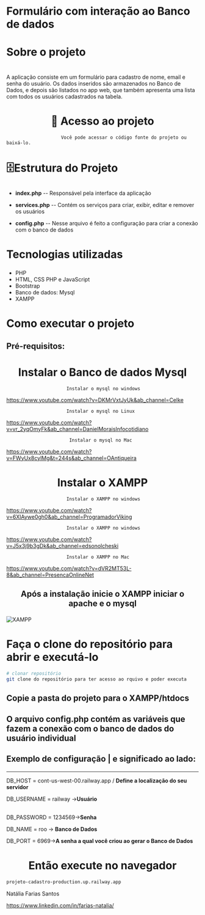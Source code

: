 # Formulário com interação ao Banco de dados



# Sobre o projeto<h1>

A aplicação consiste em um formulário para cadastro de nome, email e senha do usuário.
Os dados inseridos são armazenados no Banco de Dados, e depois são listados no app web, que também apresenta uma lista com todos os usuários cadastrados na tabela.

 # <center> 📁 Acesso ao projeto

                        Você pode acessar o código fonte do projeto ou baixá-lo.

 # 🗄️Estrutura do Projeto <h2>
 
- **index.php** -- Responsável pela interface da aplicação

- **services.php** -- Contém os serviços para criar, exibir, editar e remover os usuários

- **config.php** -- Nesse arquivo é feito a configuração para criar a conexão com o banco de dados


# Tecnologias utilizadas <h3>

- PHP
- HTML, CSS PHP e JavaScript
- Bootstrap
- Banco de dados: Mysql
-  XAMPP

# Como executar o projeto 


## Pré-requisitos: <h4>

# <center>Instalar o Banco de dados Mysql
                          Instalar o mysql no windows
https://www.youtube.com/watch?v=DKMrVxtJyUk&ab_channel=Celke
                        
                          Instalar o mysql no Linux
https://www.youtube.com/watch?v=vr_2yqOmyFk&ab_channel=DanielMoraisInfocotidiano


                           Instalar o mysql no Mac

https://www.youtube.com/watch?v=FWyUx8cylMg&t=244s&ab_channel=OAntiqueira



# <center>Instalar o XAMPP 
                          Instalar o XAMPP no windows

https://www.youtube.com/watch?v=6XlAywe0gh0&ab_channel=ProgramadorViking

                          Instalar o XAMPP no windows

https://www.youtube.com/watch?v=J5x3j9b3gDk&ab_channel=edsonolcheski
                         
                          Instalar o XAMPP no Mac
 https://www.youtube.com/watch?v=dVR2MT53L-8&ab_channel=PresencaOnlineNet 



## <center>Após a instalação inicie o XAMPP iniciar o apache e o mysql<p>

![XAMPP](https://s2.glbimg.com/SljzgTk6HcAvbzNrnCPB3fSWu0A=/0x0:753x476/1000x0/smart/filters:strip_icc()/i.s3.glbimg.com/v1/AUTH_08fbf48bc0524877943fe86e43087e7a/internal_photos/bs/2021/h/x/eURLy6SSynAY7B33vmxg/2012-02-27-xampp-control.png)<p>



# Faça o clone do repositório para abrir e executá-lo


```bash
# clonar repositório
git clone do repositório para ter acesso ao rquivo e poder executa

```
## Copie a pasta do projeto para o XAMPP/htdocs<p>

## O arquivo **config.php** contém as variáveis que fazem a conexão com o banco de dados do usuário individual <p>


## Exemplo de configuração                    | e significado ao lado:<p>
----------------------------------------------
DB_HOST = cont-us-west-00.railway.app / **Define a localização do seu servidor**<p> 
DB_USERNAME = railway ->**Usuário**<p>                
DB_PASSWORD = 1234569->**Senha** <p>
DB_NAME = roo -> **Banco de Dados**<p>
DB_PORT = 6969->**A senha a qual você criou ao gerar o Banco de Dados** <p>
# <center>Então execute no navegador

```bash
projeto-cadastro-production.up.railway.app
```



Natália Farias Santos

https://www.linkedin.com/in/farias-natalia/
           





